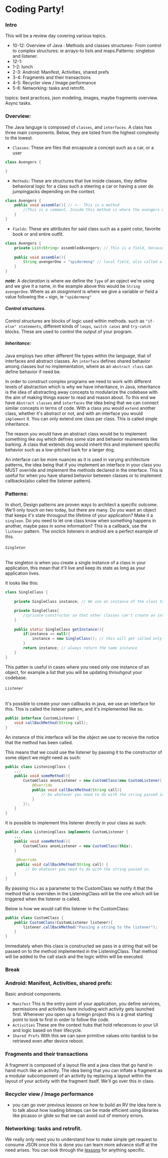 # Coding Party!

### **Intro** 
This will be a review day covering various topics.

* 10-12: Overview of Java : Methods and classes structures- From control to complex structures: ie arrays-to lists and maps.Patterns: singleton and listener.
* 12-1: 
* 1-2: lunch
* 2-3: Android: Manifest, Activities, shared prefs 
* 3-4: Fragments and their transactions
* 4-5: Recycler view / Image performance  
* 5-6: Networking: tasks and retrofit. 

topics: best practices, json modeling, images, maybe fragments overview. Async tasks. 


### Overview: 

The Java languge is composed of `classes`, and `interfaces`. A class has three main components. Below, they are listed from the highest complexity to the lowest. 
* `Classes`: These are files that encapsule a concept such as a car, or a user
```java
class Avengers {

}
```
* `Methods`: These are structures that live inside classes, they define behavioral logic for a class such a steering a car or having a user do jumpingjacks depending on the context.
```java 
class Avengers {
    public void assemble(){ // <-- This is a method
        //This is a comment. Inside this method is where the avengers would assemble.
    }
}
```
* `Fields`: These are attributes for said class such as a paint color, favorite book or and entire outfit. 
```java
class Avengers {
    private List<String> assembledAvengers; // This is a field, because it is a global field(as in, not within a method), it is visible to all methods in this class.
    
    public void assemble(){
        String avengerOne = "spidermeng" // local field, also called a variable, it's only visible to this method because it's declared here.
    }
}
```

***note***: A *declaration* is where we define the `Type` of an opject we're using and we give it a name, in the example above this would be `String avengerOne`. Where as an *assignment* is where we give a variable or field a value following the `=` sign, ie `"spidermeng"`

##### Control structures. 

Control structures are blocks of logic used within methods. such as `"if-else" statements`, different kinds of `loops`, `switch cases` and `try-catch` blocks. These are used to control the output of your program.

##### Inheritance:

Java employs two other different file types within the language, that of interfaces and abstract classes. An `interface` defines shared behavior among classes but no implementation, where as an `abstract class` can define behavior if need be. 

In order to construct complex programs we need to work with different levels of abstraction which is why we have inheritance, in Java, inheritance is the idea of abstracting away concepts to modularize the codebase with the aim of making things easier to read and reason about. To this end we have `Abstract classes` and `interfaces` the idea being that we can connect similar concepts in terms of code. With a class you would `extend` another class, whether it's abstract or not, and with an interface you would `implement` it. You can only extend one class per class. This is called single inheritance.

The reason you would have an abstract class would be to implement something like `dog` which defines some size and behavior reuirements like barking. A class that extends dog would inherit this and implement specific behavior such as a low-pitched bark for a larger dog.

An interface can be more nuances as it is used in varying architecture patterns, the idea being that if you implement an interface in your class you MUST override and implement the methods declared in the interface. This is useful for when you have shared behavior between classes or to implement callbacks(also called the listener pattern).

### Patterns:

In short, Design patterns are proven ways to architect a specific outcome. We'll only touch on two today, but there are many. Do you want an object that keeps it's state througout the lifetime of your application? Make it a `singleon`. Do you need to let one class know when something happens in another, maybe pass in some information? This is a callback, use the `listener` pattern. The onclick listeners in android are a perfect example of this.

###### `Singleton`

The singleton is when you create a single instance of a class in your application, this mean that it'll live and keep its state as long as your application lives. 

It looks like this:

```java
class SingleClass {
    
    private SingleClass instance; // We use an instance of the class to mantain state.

    private SingleClass{
        //private constructor so that other classes can't create an instance of this class.
    }
    
    public static SingleClass getInstance(){
        if(instance == null){
            instance = new SingleClass(); // this will get called only once the first time this method is called
        }
        return instance; // always return the same instance
    }
}
```

This patten is useful in cases where you need only one instance of an object, for example a list that you will be updating throuhgout your codebase. 

###### `Listener`

It's possible to create your own callbacks in java, we use an interface for this. This is called the listener pattern, and it's implemented like so. 

```java
public interface CustomListener {
    void callBackMethod(String call);
}
```

An instance of this interface will be the object we use to receive the notice that the method has been called.

This means that we could use the listener by passing it to the constructor of some object we might need as such:

```java
public class ListeningClass {
    ...
    public void someMethod(){
        CustomClass anonListener = new CustomClass(new CustomListener() {
            @Override
            public void callBackMethod(String call){
                // Do whatever you need to do with the string passed in. 
            }
        });
    }
}
```

It is possible to implement this listener directly in your class as such:

```java
public class ListeningClass implements CustomListener {
    ...
    public void someMethod(){
        CustomClass anonListener = new CustomClass(this);
    }
    
     @Override
     public void callBackMethod(String call) {
         // Do whatever you need to do with the string passed in. 
    }
}
```
By passing `this` as a parameter to the CustomClass we notify it that the method that is overriden in the ListeningClass will be the one which will be triggered when the listener is called.

Below is how we would call this listener in the CustomClass:
```java
public class CustomClass {
    public CustomClass(CustomListener listener){
        listener.callBackMethod("Passing a string to the listener");
    }
}
```

Immediately when this class is constructed we pass in a string that will be passed on to the method implemented in the ListeningClass. That method will be added to the call stack and the logic within will be executed. 

### Break

### Android: Manifest, Activities, shared prefs:

Basic android components. 

* `Manifest` This is the entry point of your application, you define services, permissions and activities here including wich activity gets launched first. Whenever you open up a foreign project this is a great starting point to look to first in order to follow the code.
* `Activities` These are the context hubs that hold refecences to your UI and logic based on their lifecycle.
* `Shared Prefs` With this we can save primitive values onto hardisk to be retrieved even after device reboot. 

### Fragments and their transactions

A fragment is composed of a layout file and a java class that go hand in hand much like an activity. The idea being that you can inflate a fragment as a modular subcomponent of an activity by replacing a layout within the layout of your activity with the fragment itself. We'll go over this in class.

### Recycler view / Image performance

* you can go over previous lessons on how to build an RV the idea here is to talk about how loading bitmaps can be made efficient using libraries like picasso or glide so that we can avoid out of memory errors. 

### Networking: tasks and retrofit.

We really only need you to understand how to make simple get request to consume JSON once this is done you can learn more advance stuff at the need arises. You can look through the [lessons](https://github.com/C4Q/AC-Android/tree/master/lessons) for anything specific.